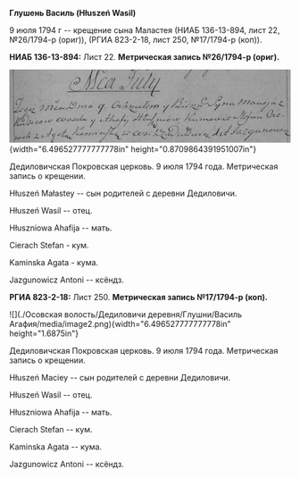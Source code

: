 **Глушень Василь (Hłuszeń Wasil)**

9 июля 1794 г -- крещение сына Маластея (НИАБ 136-13-894, лист 22,
№26/1794-р (ориг)), (РГИА 823-2-18, лист 250, №17/1794-р (коп)).

**НИАБ 136-13-894:** Лист 22. **Метрическая запись №26/1794-р (ориг).**

![](./media/db28ef4ad5a716e4dcc8182d44d75c003f9607bc.png){width="6.496527777777778in"
height="0.8709864391951007in"}

Дедиловичская Покровская церковь. 9 июля 1794 года. Метрическая запись о
крещении.

Hłuszeń Małastey -- сын родителей с деревни Дедиловичи.

Hłuszeń Wasil -- отец.

Hłuszniowa Ahafija -- мать.

Cierach Stefan - кум.

Kaminska Agata - кума.

Jazgunowicz Antoni -- ксёндз.

**РГИА 823-2-18:** Лист 250. **Метрическая запись №17/1794-р (коп).**

![](./Осовская волость/Дедиловичи деревня/Глушни/Василь Агафия/media/image2.png){width="6.496527777777778in"
height="1.6875in"}

Дедиловичская Покровская церковь. 9 июля 1794 года. Метрическая запись о
крещении.

Hłuszeń Maciey -- сын родителей с деревни Дедиловичи.

Hłuszeń Wasil -- отец.

Hłuszniowa Ahafija -- мать.

Cierach Stefan -- кум.

Kaminska Agata -- кума.

Jazgunowicz Antoni -- ксёндз.
